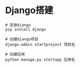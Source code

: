 # Django搭建

```shell
# 安装django
pip install django

# 创建django项目
django-admin startproject 项目名

# 创建应用
python manage.py startapp 应用名
```

